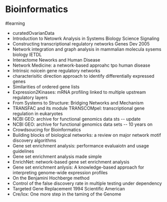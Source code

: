 # Bioinformatics
#learning
* curatedOvarianData
* Introduction to Netowrk Analysis in Systems Biology Science Signaling
* Constructing transcriptional regulatory networks Genes Dev 2005
* Network integration and graph analysis in mammalian molecula sysems biology IETDL
* Interactome Neworks and Human Disease
* Network Medicine: a network-based approahc tpo human disease
* Intrinsic noicein gene regulatory networks
* characterisitic direction approach to identify differentially expressed genes
* Similarities of ordered gene lists
* Expression2Kinases: mRNA profiling linked to multiple upstream regulatory layers
* From Systems to Structure: Bridging Networks and Mechanism
* TRANSFAC and its module TRANSCOMpel: transcriptional gene regulation in eukaryotes
* NCBI GEO: archive for functional genomics data sts -- update
* NCBI GEO: archive for functional genomics data sets -- 10 years on
* Crowdsoucing for Bioinformatics
* Building blocks of biological networks: a review on major network motif discovery algorithms
* Gene set enrichment analysis: performance evaluaiotn and usage guidelines
* Gene set enrichment analysis made simple
* EnrichNet: network-based gene set enrichment analysis
* Gene set enrichment anlysis: A knowledge-based approach for interpreting genome-wide expression profiles
* On the Benjamini Hochberge method
* Control of the false discovery rate in multiple testing under dependency
* Targeted Gene Replacement 1994 Scientific American
* Cre/lox: One more step in the taming of the Genome
